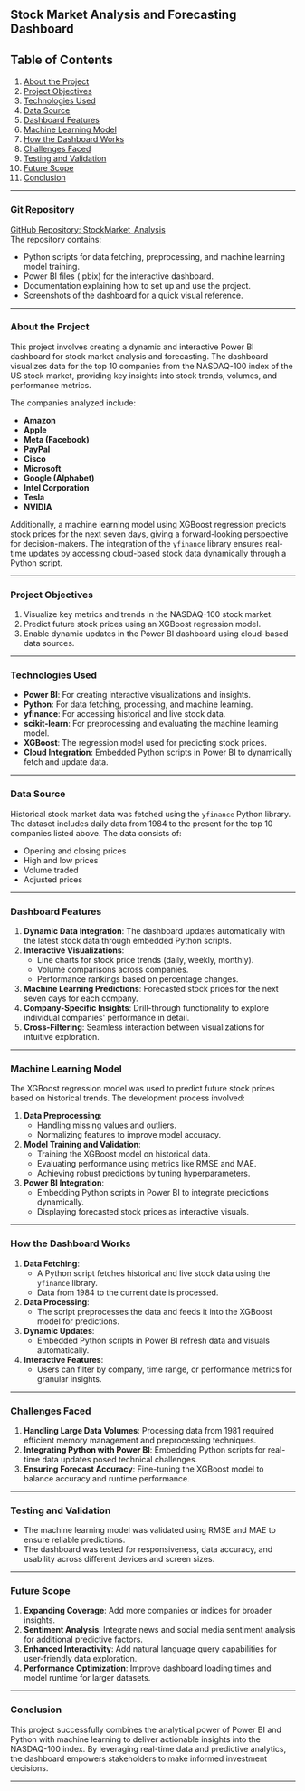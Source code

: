## **Stock Market Analysis and Forecasting Dashboard**

## Table of Contents  
1. [About the Project](#about-the-project)  
2. [Project Objectives](#project-objectives)  
3. [Technologies Used](#technologies-used)  
4. [Data Source](#data-source)  
5. [Dashboard Features](#dashboard-features)  
6. [Machine Learning Model](#machine-learning-model)  
7. [How the Dashboard Works](#how-the-dashboard-works)  
8. [Challenges Faced](#challenges-faced)  
9. [Testing and Validation](#testing-and-validation)  
10. [Future Scope](#future-scope)  
11. [Conclusion](#conclusion)

---

### **Git Repository**
[GitHub Repository: StockMarket_Analysis](https://github.com/Nikitachatse/StockMarket_Analysis)  
The repository contains:
- Python scripts for data fetching, preprocessing, and machine learning model training.
- Power BI files (.pbix) for the interactive dashboard.
- Documentation explaining how to set up and use the project.
- Screenshots of the dashboard for a quick visual reference.

---

### **About the Project**
This project involves creating a dynamic and interactive Power BI dashboard for stock market analysis and forecasting. The dashboard visualizes data for the top 10 companies from the NASDAQ-100 index of the US stock market, providing key insights into stock trends, volumes, and performance metrics.

The companies analyzed include:
- **Amazon**
- **Apple**
- **Meta (Facebook)**
- **PayPal**
- **Cisco**
- **Microsoft**
- **Google (Alphabet)**
- **Intel Corporation**
- **Tesla**
- **NVIDIA**

Additionally, a machine learning model using XGBoost regression predicts stock prices for the next seven days, giving a forward-looking perspective for decision-makers. The integration of the `yfinance` library ensures real-time updates by accessing cloud-based stock data dynamically through a Python script.

---

### **Project Objectives**
1. Visualize key metrics and trends in the NASDAQ-100 stock market.
2. Predict future stock prices using an XGBoost regression model.
3. Enable dynamic updates in the Power BI dashboard using cloud-based data sources.

---

### **Technologies Used**
- **Power BI**: For creating interactive visualizations and insights.
- **Python**: For data fetching, processing, and machine learning.
- **yfinance**: For accessing historical and live stock data.
- **scikit-learn**: For preprocessing and evaluating the machine learning model.
- **XGBoost**: The regression model used for predicting stock prices.
- **Cloud Integration**: Embedded Python scripts in Power BI to dynamically fetch and update data.

---

### **Data Source**
Historical stock market data was fetched using the `yfinance` Python library. The dataset includes daily data from 1984 to the present for the top 10 companies listed above. The data consists of:
- Opening and closing prices
- High and low prices
- Volume traded
- Adjusted prices

---

### **Dashboard Features**
1. **Dynamic Data Integration**: The dashboard updates automatically with the latest stock data through embedded Python scripts.
2. **Interactive Visualizations**:
   - Line charts for stock price trends (daily, weekly, monthly).
   - Volume comparisons across companies.
   - Performance rankings based on percentage changes.
3. **Machine Learning Predictions**: Forecasted stock prices for the next seven days for each company.
4. **Company-Specific Insights**: Drill-through functionality to explore individual companies' performance in detail.
5. **Cross-Filtering**: Seamless interaction between visualizations for intuitive exploration.

---

### **Machine Learning Model**
The XGBoost regression model was used to predict future stock prices based on historical trends. The development process involved:
1. **Data Preprocessing**:
   - Handling missing values and outliers.
   - Normalizing features to improve model accuracy.
2. **Model Training and Validation**:
   - Training the XGBoost model on historical data.
   - Evaluating performance using metrics like RMSE and MAE.
   - Achieving robust predictions by tuning hyperparameters.
3. **Power BI Integration**:
   - Embedding Python scripts in Power BI to integrate predictions dynamically.
   - Displaying forecasted stock prices as interactive visuals.

---

### **How the Dashboard Works**
1. **Data Fetching**:
   - A Python script fetches historical and live stock data using the `yfinance` library.
   - Data from 1984 to the current date is processed.
2. **Data Processing**:
   - The script preprocesses the data and feeds it into the XGBoost model for predictions.
3. **Dynamic Updates**:
   - Embedded Python scripts in Power BI refresh data and visuals automatically.
4. **Interactive Features**:
   - Users can filter by company, time range, or performance metrics for granular insights.

---

### **Challenges Faced**
1. **Handling Large Data Volumes**: Processing data from 1981 required efficient memory management and preprocessing techniques.
2. **Integrating Python with Power BI**: Embedding Python scripts for real-time data updates posed technical challenges.
3. **Ensuring Forecast Accuracy**: Fine-tuning the XGBoost model to balance accuracy and runtime performance.

---

### **Testing and Validation**
- The machine learning model was validated using RMSE and MAE to ensure reliable predictions.
- The dashboard was tested for responsiveness, data accuracy, and usability across different devices and screen sizes.

---

### **Future Scope**
1. **Expanding Coverage**: Add more companies or indices for broader insights.
2. **Sentiment Analysis**: Integrate news and social media sentiment analysis for additional predictive factors.
3. **Enhanced Interactivity**: Add natural language query capabilities for user-friendly data exploration.
4. **Performance Optimization**: Improve dashboard loading times and model runtime for larger datasets.

---

### **Conclusion**
This project successfully combines the analytical power of Power BI and Python with machine learning to deliver actionable insights into the NASDAQ-100 index. By leveraging real-time data and predictive analytics, the dashboard empowers stakeholders to make informed investment decisions.

---

